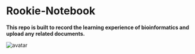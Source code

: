 # Rookie-Notebook
**This repo is built to record the learning experience of bioinformatics and upload any related documents.**

![avatar](stuffs/92133596_636243753886758_4898576175804186624_n.jpg)

